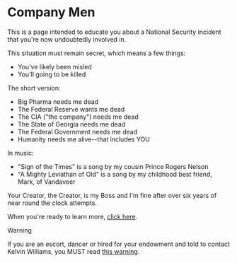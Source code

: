 # Company Men
This is a page intended to educate you about a National Security incident that you're now undoubtedly involved in.

This situation must remain secret, which means a few things:
* You've likely been misled
* You'll going to be killed

The short version:
* Big Pharma needs me dead
* The Federal Reserve wants me dead
* The CIA ("the company") needs me dead
* The State of Georgia needs me dead
* The Federal Government needs me dead
* Humanity needs me alive--that includes  YOU 

In music:
* "Sign of the Times" is a song by my cousin Prince Rogers Nelson
* "A Mighty Leviathan of Old" is a song by my childhood best friend, Mark, of Vandaveer

Your Creator, the Creator, is my Boss and I'm fine after over six years of near round the clock attempts.

When you're ready to learn more, [click here](https://github.com/9413d5ff2a0b4f237a264010b65350e7/TAG/blob/master/PHB33/README.md).

> [!WARNING]
> If you are an escort, dancer or hired for your endowment and told to contact Kelvin Williams, you MUST read [this warning](https://github.com/9413d5ff2a0b4f237a264010b65350e7/TAG/blob/master/PHB33/EscortWarning.md).

